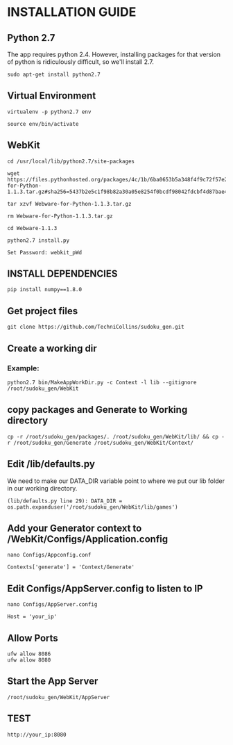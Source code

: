 # INSTALLATION GUIDE

## Python 2.7

The app requires python 2.4. However, installing packages for that version of python is ridiculously difficult, so we'll install 2.7.
    
    sudo apt-get install python2.7

## Virtual Environment

    virtualenv -p python2.7 env

    source env/bin/activate


## WebKit

    cd /usr/local/lib/python2.7/site-packages

	wget https://files.pythonhosted.org/packages/4c/1b/6ba0653b5a348f4f9c72f57e253c57cf3d8e08c6313fd872853b4aa1b45c/Webware-for-Python-1.1.3.tar.gz#sha256=5437b2e5c1f98b82a30a05e8254f0bcdf98042fdcbf4d87bae4f573f986b40d6

    tar xzvf Webware-for-Python-1.1.3.tar.gz

    rm Webware-for-Python-1.1.3.tar.gz

    cd Webware-1.1.3

    python2.7 install.py

    Set Password: webkit_pWd

## INSTALL DEPENDENCIES

    pip install numpy==1.8.0


## Get project files
    git clone https://github.com/TechniCollins/sudoku_gen.git


## Create a working dir

### Example:

    python2.7 bin/MakeAppWorkDir.py -c Context -l lib --gitignore /root/sudoku_gen/WebKit


## copy packages and Generate to Working directory

    cp -r /root/sudoku_gen/packages/. /root/sudoku_gen/WebKit/lib/ && cp -r /root/sudoku_gen/Generate /root/sudoku_gen/WebKit/Context/


## Edit /lib/defaults.py

We need to make our DATA_DIR variable point to where we put our lib folder in our working directory.

    (lib/defaults.py line 29): DATA_DIR = os.path.expanduser('/root/sudoku_gen/WebKit/lib/games')


## Add your Generator context to /WebKit/Configs/Application.config
    
    nano Configs/Appconfig.conf

    Contexts['generate'] = 'Context/Generate'


## Edit Configs/AppServer.config to listen to IP
    
    nano Configs/AppServer.config

    Host = 'your_ip'


## Allow Ports

    ufw allow 8086
    ufw allow 8080


## Start the App Server

    /root/sudoku_gen/WebKit/AppServer


## TEST

    http://your_ip:8080
